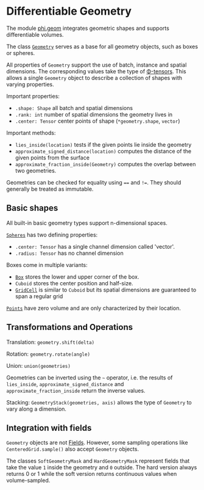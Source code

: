 # Differentiable Geometry

The module [phi.geom](phi/geom) integrates geometric shapes and supports differentiable volumes.

The class [`Geometry`](phi/geom/#phi.geom.Geometry) serves as a base for all geometry objects, such as boxes or spheres.

All properties of `Geometry` support the use of batch, instance and spatial dimensions.
The corresponding values take the type of [Φ-tensors](./Math.md).
This allows a single `Geometry` object to describe a collection of shapes with varying properties.

Important properties:

* `.shape: Shape` all batch and spatial dimensions
* `.rank: int` number of spatial dimensions the geometry lives in
* `.center: Tensor` center points of shape (`*geometry.shape`, `vector`)

Important methods:

* `lies_inside(location)` tests if the given points lie inside the geometry
* `approximate_signed_distance(location)` computes the distance of the given points from the surface
* `approximate_fraction_inside(Geometry)` computes the overlap between two geometries.

Geometries can be checked for equality using `==` and `!=`.
They should generally be treated as immutable.


## Basic shapes

All built-in basic geometry types support n-dimensional spaces.

[`Spheres`](phi/geom/#phi.geom.Sphere) has two defining properties:

* `.center: Tensor` has a single channel dimension called 'vector'.
* `.radius: Tensor` has no channel dimension


Boxes come in multiple variants:

* [`Box`](phi/geom/#phi.geom.Box) stores the lower and upper corner of the box.
* `Cuboid` stores the center position and half-size.
* [`GridCell`](phi/geom/#phi.geom.GridCell) is similar to `Cuboid` but its spatial dimensions are guaranteed to span a regular grid

[`Points`](phi/geom/#phi.geom.Point) have zero volume and are only characterized by their location.


## Transformations and Operations

Translation: `geometry.shift(delta)`

Rotation: `geometry.rotate(angle)`

Union: `union(geometries)`

Geometries can be inverted using the `~` operator, i.e. the results of 
`lies_inside`, `approximate_signed_distance` and `approximate_fraction_inside` return the inverse values.

Stacking: `GeometryStack(geometries, axis)` allows the type of `Geometry` to vary along a dimension.


## Integration with fields

`Geometry` objects are not [Fields](./Fields.md).
However, some sampling operations like `CenteredGrid.sample()` also accept `Geometry` objects.

The classes `SoftGeometryMask` and `HardGeometryMask` represent fields that take the value `1` inside the geometry and `0` outside.
The hard version always returns 0 or 1 while the soft version returns continuous values when volume-sampled.
